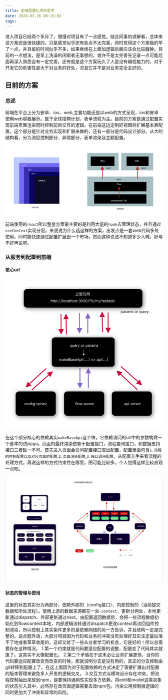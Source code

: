 ```yaml
---
title: 前端配置化项目思考
date: 2020-03-26 00:15:03
tags:
---
```

进入项目已经两个多月了，慢慢对项目有了一点感觉。结合同事的讲解看，总体来说方案还是很快捷的。只是感觉似乎还有些点不太完善，同时觉得这个方案做的早了一点，并且留的时间似乎不多，如果继续在上面加逻辑后面应该会比较臃肿。目前的一点想法，是早上洗澡的闲暇者无事想的，或许不是太完善先记录一点可能后面再深入熟悉会有一定完善。还有就是这个方案玩久了人是没有编程能力的，对于开发它的危害性是大于对业务的好处，况且它并不是对业务完全友好的。

## 目前的方案
### 总述
前端在平台上分为安卓、ios、web,主要功能还是以web的方式呈现，ios和安卓使用web容器展示。属于全球招聘计划，表单流程为主。目前的方案是通过配置实现前端页面渲染同时控制前后交互的逻辑，在前端这边定制好视图后扩展基本靠配置。这个部分是针对业务实现和扩展来做的，还有一部分是代码设计部分。从大的结构看，分为流程控制部分、异常部分、表单渲染及主题配置。

![概述](/imgs/flow-one.png?center)

前端使用的<code>react</code>所以整套方案最主要的是利用大量的<code>hook</code>去管理状态，并且通过<code>useContext</code>实现分层。来说说为什么选这样的方案，出发点是一套web代码多处使用，同时能快速通过配置扩展出一个市场。然而这种说法不知道多少人喊，好与不好再说吧。
### 从服务到配置到前端
#### 核心url
![基本关系](/imgs/cr_one.png?center)

在这个部分核心的依赖其实<code>makeBaseApi</code>这个块，它依赖访问的url中的参数构建一个基本的访问api。页面的最终渲染依赖于配置接口，流程查询接口，和数据支持接口三者缺一不可。首先进入页面会访问配置接口取出配置，配置里面包含<code>1.流程的控制配置以及对应页面的配置</code>,<code>2.页面渲染配置</code>,<code>3.接口调用配置</code>。从配置入手来看流程的处理方式，再说这样的方式约束性在哪里。图可能比较多，个人觉得这样比较直观一点吧。

![流程控制](/imgs/cr_two.png)

#### 状态的管理与使用
这里的状态其实分为两部分，依赖外部的（config接口）、内部控制的（当前提交数据和所处流程）。使用上游的数据来源都在一处-<code>context</code>，更新分两处，本地更新通过dispatch、外部更新通过next。由配置返回数据后，会把一些流程数据初始化到flowcontext本地，内部逻辑流转通过dispatch更改context再流回组件控制渲染，所以控制上其实条件更多的是依赖网络的另一方告诉，并且结构一定是完整的。说点题外话，大部分项目因为代码和业务的冲突没有处理好其实注定最后落不了地或者草草收尾的，这却又给了一些从业者学习的机会，它是好的！所以总需要存在这种情况。
1.第一个约束就是代码要适应配置的调整，配置变了代码其实就废了。这其实不太像配置化。
2.第二个矛盾在于这未必让业务扩展更快，当你的代码要适应配置改变而改变的时候，那就说明分支是没有用的，真正的分支控制由git转移到配置上了。在这上面因为对于配置依赖的方式决定了需要扩展出对配置的版本管理来避免多人开发的逻辑交叉。
3.交互方式与模块设计存在冲突，把流程控制抽出来放到npm，是要保持通用性实现多方依赖。将edit和model这类具象的状态引入其中，必然存在改页面逻辑需要去改npm包。污染公用控制层逻辑的同时更加大了冲突和异常的风险。




